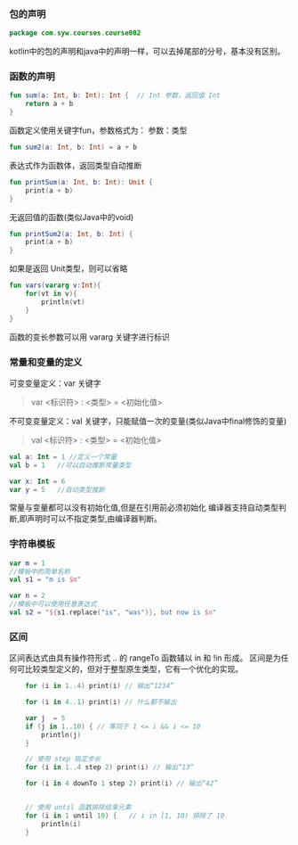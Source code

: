 
### 包的声明

```kotlin
package com.syw.courses.course002
```
kotlin中的包的声明和java中的声明一样，可以去掉尾部的分号，基本没有区别。

### 函数的声明

```kotlin
fun sum(a: Int, b: Int): Int {  // Int 参数，返回值 Int
    return a + b
}
```
函数定义使用关键字fun，参数格式为： 参数：类型

```kotlin
fun sum2(a: Int, b: Int) = a + b
```
表达式作为函数体，返回类型自动推断

```kotlin
fun printSum(a: Int, b: Int): Unit {
    print(a + b)
}
```
无返回值的函数(类似Java中的void)

```kotlin
fun printSum2(a: Int, b: Int) {
    print(a + b)
}
```
如果是返回 Unit类型，则可以省略

```kotlin
fun vars(vararg v:Int){
    for(vt in v){
        println(vt)
    }
}
```
函数的变长参数可以用 vararg 关键字进行标识

### 常量和变量的定义
可变变量定义：var 关键字
> var <标识符> : <类型> = <初始化值>

不可变变量定义：val 关键字，只能赋值一次的变量(类似Java中final修饰的变量)

> val <标识符> : <类型> = <初始化值>

```kotlin
val a: Int = 1 //定义一个常量
val b = 1   //可以自动推断常量类型
```

```kotlin
var x: Int = 6
var y = 5   //自动类型推断
```

常量与变量都可以没有初始化值,但是在引用前必须初始化
编译器支持自动类型判断,即声明时可以不指定类型,由编译器判断。

### 字符串模板
```kotlin
var m = 1
//模板中的简单名称
val s1 = "m is $m"
```

```kotlin
var n = 2
//模板中可以使用任意表达式
val s2 = "${s1.replace("is", "was")}, but now is $n"

```

### 区间
区间表达式由具有操作符形式 .. 的 rangeTo 函数辅以 in 和 !in 形成。
区间是为任何可比较类型定义的，但对于整型原生类型，它有一个优化的实现。
```kotlin
    for (i in 1..4) print(i) // 输出“1234”

    for (i in 4..1) print(i) // 什么都不输出

    var j  = 5
    if (j in 1..10) { // 等同于 1 <= i && i <= 10
        println(j)
    }

    // 使用 step 指定步长
    for (i in 1..4 step 2) print(i) // 输出“13”

    for (i in 4 downTo 1 step 2) print(i) // 输出“42”


    // 使用 until 函数排除结束元素
    for (i in 1 until 10) {   // i in [1, 10) 排除了 10
        println(i)
    }
```




